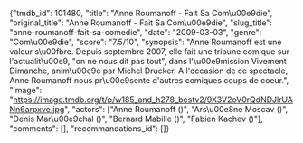 {"tmdb_id": 101480, "title": "Anne Roumanoff - Fait Sa Com\u00e9die", "original_title": "Anne Roumanoff - Fait Sa Com\u00e9die", "slug_title": "anne-roumanoff-fait-sa-comedie", "date": "2009-03-03", "genre": "Com\u00e9die", "score": "7.5/10", "synopsis": "Anne Roumanoff est une valeur s\u00fbre. Depuis septembre 2007, elle fait une tribune comique sur l'actualit\u00e9, \"on ne nous dit pas tout\", dans l'\u00e9mission Vivement Dimanche, anim\u00e9e par Michel Drucker. A l'occasion de ce spectacle, Anne Roumanoff nous pr\u00e9sente d'autres comiques coups de coeur.", "image": "https://image.tmdb.org/t/p/w185_and_h278_bestv2/9X3V2oV0rQdNDJlrUANn6arpxve.jpg", "actors": ["Anne Roumanoff ()", "Ars\u00e8ne Moscav ()", "Denis Mar\u00e9chal ()", "Bernard Mabille ()", "Fabien Kachev ()"], "comments": [], "recommandations_id": []}